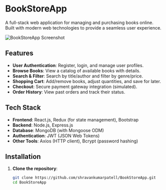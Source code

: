 # BookStoreApp

A full-stack web application for managing and purchasing books online. Built with modern web technologies to provide a seamless user experience.

![BookStoreApp Screenshot](screenshot.png) <!-- Replace with actual screenshots -->

## Features

- **User Authentication**: Register, login, and manage user profiles.
- **Browse Books**: View a catalog of available books with details.
- **Search & Filter**: Search by title/author and filter by genre/price.
- **Shopping Cart**: Add/remove books, adjust quantities, and save for later.
- **Checkout**: Secure payment gateway integration (simulated).
- **Order History**: View past orders and track their status.

## Tech Stack

- **Frontend**: React.js, Redux (for state management), Bootstrap
- **Backend**: Node.js, Express.js
- **Database**: MongoDB (with Mongoose ODM)
- **Authentication**: JWT (JSON Web Tokens)
- **Other Tools**: Axios (HTTP client), Bcrypt (password hashing)

## Installation

1. **Clone the repository**:
   ```bash
   git clone https://github.com/shravankumarpatell/BookStoreApp.git
   cd BookStoreApp
